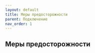 ```yaml
---
layout: default
title: Меры предосторожности
parent: Подключение
nav_order: 1
---
```


## Меры предосторожности
